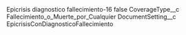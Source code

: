 <?xml version="1.0" encoding="UTF-8"?>
<CustomMetadata xmlns="http://soap.sforce.com/2006/04/metadata" xmlns:xsi="http://www.w3.org/2001/XMLSchema-instance" xmlns:xsd="http://www.w3.org/2001/XMLSchema">
    <label>Epicrisis diagnostico fallecimiento-16</label>
    <protected>false</protected>
    <values>
        <field>CoverageType__c</field>
        <value xsi:type="xsd:string">Fallecimiento_o_Muerte_por_Cualquier</value>
    </values>
    <values>
        <field>DocumentSetting__c</field>
        <value xsi:type="xsd:string">EpicrisisConDiagnosticoFallecimiento</value>
    </values>
</CustomMetadata>
